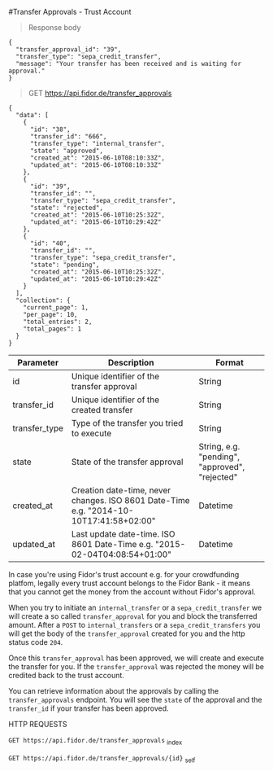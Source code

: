 #Transfer Approvals - Trust Account

> Response body

```
{
  "transfer_approval_id": "39",
  "transfer_type": "sepa_credit_transfer",
  "message": "Your transfer has been received and is waiting for approval."
}
```


> GET https://api.fidor.de/transfer_approvals

```
{
  "data": [
    {
      "id": "38",
      "transfer_id": "666",
      "transfer_type": "internal_transfer",
      "state": "approved",
      "created_at": "2015-06-10T08:10:33Z",
      "updated_at": "2015-06-10T08:10:33Z"
    },
    {
      "id": "39",
      "transfer_id": "",
      "transfer_type": "sepa_credit_transfer",
      "state": "rejected",
      "created_at": "2015-06-10T10:25:32Z",
      "updated_at": "2015-06-10T10:29:42Z"
    },
    {
      "id": "40",
      "transfer_id": "",
      "transfer_type": "sepa_credit_transfer",
      "state": "pending",
      "created_at": "2015-06-10T10:25:32Z",
      "updated_at": "2015-06-10T10:29:42Z"
    }
  ],
  "collection": {
    "current_page": 1,
    "per_page": 10,
    "total_entries": 2,
    "total_pages": 1
  }
}
```

Parameter | Description | Format
--------- | ----------- | -----------
id   | Unique identifier of the transfer approval | String
transfer_id | Unique identifier of the created transfer | String
transfer_type | Type of the transfer you tried to execute | String
state | State of the transfer approval | String, e.g. "pending", "approved", "rejected"
created_at | Creation date-time, never changes. ISO 8601 Date-Time e.g. "2014-10-10T17:41:58+02:00" | Datetime 
updated_at | Last update date-time. ISO 8601 Date-Time e.g. "2015-02-04T04:08:54+01:00" | Datetime

In case you're using Fidor's trust account e.g. for your crowdfunding platfom, legally every trust account belongs to the Fidor Bank - it means that you cannot get the money from the account without Fidor's approval.

When you try to initiate an `internal_transfer` or a `sepa_credit_transfer` we will create a so called `transfer_approval` for you and block the transferred amount. After a `POST` to `internal_transfers` or a `sepa_credit_transfers` you will get the body of the `transfer_approval` created for you and the http status code `204`.

Once this `transfer_approval` has been approved, we will create and execute the transfer for you. If the `transfer_approval` was rejected the money will be credited back to the trust account.

You can retrieve information about the approvals by calling the `transfer_approvals` endpoint. You will see the `state` of the approval and the `transfer_id` if your transfer has been approved.

HTTP REQUESTS

`GET https://api.fidor.de/transfer_approvals` <sub>index</sub>

`GET https://api.fidor.de/transfer_approvals/{id}` <sub>self</sub>
